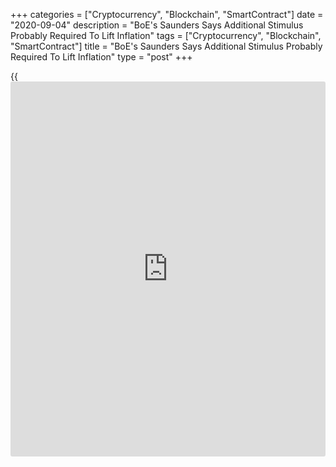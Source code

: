 +++
categories = ["Cryptocurrency", "Blockchain", "SmartContract"]
date = "2020-09-04"
description = "BoE's Saunders Says Additional Stimulus Probably Required To Lift Inflation"
tags = ["Cryptocurrency", "Blockchain", "SmartContract"]
title = "BoE's Saunders Says Additional Stimulus Probably Required To Lift Inflation"
type = "post"
+++

{{<iframe id="large-banner" src="https://www.bounty.group/#slide=17.0" width="100%" height="600" scrolling="no" style="border: 0px solid rgb(216, 221, 230); border-radius: 3px;">}}

Additional monetary [policy](https://www.fintechee.com/policy/) easing would be required to bring inflation
to the target, Bank of England Monetary Policy Committee Member Michael
Saunders said Friday.

"I consider it quite likely that additional monetary easing will be
appropriate in order to achieve a sustained return of inflation to the
2% target," he said in an online webinar.

"There is no automatic time limit on our willingness to maintain a loose
monetary [policy](https://www.fintechee.com/policy/) stance," he said.

At the August MPC meeting, the BoE had forecast inflation to turn
briefly negative in the near term, falling to -0.3 percent in August
driven by VAT cut and 'Eat Out to Help Out' scheme.

Saunders said the BoE does not intend to tighten [policy](https://www.fintechee.com/policy/) until there is
clear evidence that significant progress is being made in eliminating
spare capacity and achieving the 2 percent inflation target sustainably.

Further, he said the faster-than-expected rebound in the [economy][1]
over the last few months has reflected a benign window in which large
fiscal support has coincided with the relaxation of lockdown measures
and low infection rates. "This window may now be closing," he said.

A downside scenario to the economy would be very costly, the banker
added.

For comments and feedback [contact](https://www.playgroundfx.com/contact/): editorial@rtt[news](https://www.letsplayfx.com/blog/forex-news-website/).com

[Economic News][1]

 **What parts of the world are seeing the best (and worst) economic
performances lately? Click[here][2] to check out our [Econ Scorecard][2]
and find out! See up-to-the-moment [ranking](https://www.playgroundfx.com/blog/crypto-exchange-ranking/)s for the best and worst
performers in [GDP][3], [unemployment rate][4], [inflation][5] and much
more.**

   1. www.rtt[news](https://www.letsplayfx.com/blog/forex-news-website/).com/Content/EconomicNews.aspx
   2. www.rtt[news](https://www.letsplayfx.com/blog/forex-news-website/).com/economic-scorecard/world-rank/industrial-production/highest-performance.aspx
   3. www.rtt[news](https://www.letsplayfx.com/blog/forex-news-website/).com/economic-scorecard/world-rank/GDP/highest-performance.aspx
   4. www.rtt[news](https://www.letsplayfx.com/blog/forex-news-website/).com/economic-scorecard/world-rank/unemployment-rate/lowest-performance.aspx
   5. www.rtt[news](https://www.letsplayfx.com/blog/forex-news-website/).com/economic-scorecard/world-rank/CPI/highest-performance.aspx